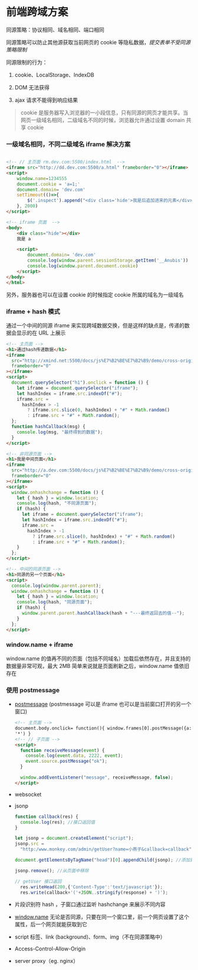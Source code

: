 # 前端跨域方案

同源策略：协议相同、域名相同、端口相同

同源策略可以防止其他源获取当前网页的 cookie 等隐私数据，_提交表单不受同源策略限制_

同源限制的行为：

1. cookie、LocalStorage、IndexDB

2. DOM 无法获得

3. ajax 请求不能得到响应结果

> cookie 是服务器写入浏览器的一小段信息，只有同源的网页才能共享。当网页一级域名相同，二级域名不同的时候，浏览器允许通过设置 domain 共享 cookie

### 一级域名相同，不同二级域名 iframe 解决方案

```html

<!-- // 主页面 rm.dev.com:5500/index.html  -->
<iframe src="http://dd.dev.com:5500/a.html" frameborder="0"></iframe>
<script>
    window.name=1234555
    document.cookie = 'a=1;'
    document.domain= 'dev.com'
    setTimeout(()=>{
        $('.inspect').append("<div class='hide'>我是后追加进来的元素</div>")
    }, 2000)
</script>

<!-- iframe 页面  -->
<body>
    <div class="hide"></div>
    我是 a

    <script>
        document.domain= 'dev.com'
        console.log(window.parent.sessionStorage.getItem('__Anubis'))
        console.log(window.parent.document.cookie)
    </script>
</body>
</html>

```

另外，服务器也可以在设置 cookie 的时候指定 cookie 所属的域名为一级域名

### iframe + hash 模式

通过一个中间的同源 iframe 来实现跨域数据交换，但是这样的缺点是，传递的数据会显示的在 URL 上展示

```html
<!-- 主页面 -->
<h1>通过hash传递数据</h1>
<iframe
  src="http://xmind.net:5500/docs/js%E7%B2%BE%E7%B2%B9/demo/cross-origin/iframe-diffrent-origin/a.html"
  frameborder="0"
></iframe>
<script>
  document.querySelector("h1").onclick = function () {
    let iframe = document.querySelector("iframe");
    let hashIndex = iframe.src.indexOf("#");
    iframe.src =
      hashIndex > -1
        ? iframe.src.slice(0, hashIndex) + "#" + Math.random()
        : iframe.src + "#" + Math.random();
  };
  function hashCallback(msg) {
    console.log(msg, "最终得到的数据");
  }
</script>

<!-- 非同源页面 -->
<h1>我是中间页面</h1>
<iframe
  src="http://a.dev.com:5500/docs/js%E7%B2%BE%E7%B2%B9/demo/cross-origin/iframe-diffrent-origin/b.html"
  frameborder="0"
></iframe>
<script>
  window.onhashchange = function () {
    let { hash } = window.location;
    console.log(hash, "不同源页面");
    if (hash) {
      let iframe = document.querySelector("iframe");
      let hashIndex = iframe.src.indexOf("#");
      iframe.src =
        hashIndex > -1
          ? iframe.src.slice(0, hashIndex) + "#" + Math.random()
          : iframe.src + "#" + Math.random();
    }
  };
</script>

<!-- 中间的同源页面 -->
<h1>同源的另一个页面</h1>
<script>
  console.log(window.parent.parent);
  window.onhashchange = function () {
    let { hash } = window.location;
    console.log(hash, "同源页面");
    if (hash) {
      window.parent.parent.hashCallback(hash + "---最终返回去的值--");
    }
  };
</script>
```

### window.name + iframe

window.name 的值再不同的页面（包括不同域名）加载后依然存在，并且支持的数据量非常可观，最大 2MB
简单来说就是页面刷新之后，window.name 值依旧存在

### 使用 postmessage

- [postmessage](https://developer.mozilla.org/zh-CN/docs/Web/API/Window/postMessage) (postmessage 可以是 iframe 也可以是当前窗口打开的另一个窗口)

  ```html
  <!-- 主页面 -->
  document.body.onclick= function(){ window.frames[0].postMessage({a: 1234},
  '*') }
  <!-- // 子页面 -->
  <script>
    function receiveMessage(event) {
      console.log(event.data, 2222, event);
      event.source.postMessage("ok");
    }

    window.addEventListener("message", receiveMessage, false);
  </script>
  ```

- websocket

- jsonp

  ```js
  function callback(res) {
    console.log(res); //接口返回值
  }

  let jsonp = document.createElement("script");
  jsonp.src =
    "http:/www.monkey.com/admin/getUser?name=小燕子&callback=callback";

  document.getElementsByTagName("head")[0].appendChild(jsonp); //添加到页面中

  jsonp.remove(); //从页面中移除

  // getUser 接口返回
    res.writeHead(200,{'Content-Type':'text/javascript'});
    res.write(callback+'('+JSON..stringify(response) + ')');
  ```

- 片段识别符 hash ，子窗口通过监听 hashchange 来展示不同内容

- [window.name](https://www.zhangxinxu.com/wordpress/2019/09/window-name/) 无论是否同源，只要在同一个窗口里，前一个网页设置了这个属性，后一个网页就能获取到它

- script 标签、link (background)、form、img（不在同源策略中）

- Access-Control-Allow-Origin
- server proxy（eg. nginx）

